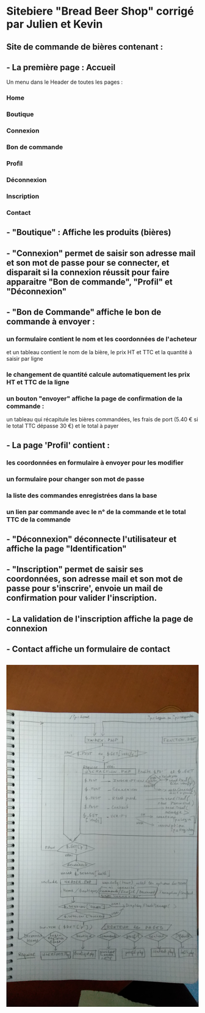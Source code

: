 # Sitebiere "Bread Beer Shop" corrigé par Julien et Kevin

## Site de commande de bières contenant :

## - La première page : Accueil
Un menu dans le Header de toutes les pages :
### Home
### Boutique
### Connexion
### Bon de commande
### Profil
### Déconnexion
### Inscription
### Contact

## - "Boutique" : Affiche les produits (bières)

## - "Connexion" permet de saisir son adresse mail et son mot de passe pour se connecter, et disparait si la connexion réussit pour faire apparaitre "Bon de commande", "Profil" et "Déconnexion"

## - "Bon de Commande" affiche le bon de commande à envoyer :
### un formulaire contient le nom et les coordonnées de l'acheteur
et un tableau contient le nom de la bière, le prix HT et TTC et la quantité à saisir par ligne
### le changement de quantité calcule automatiquement les prix HT et TTC de la ligne
### un bouton "envoyer" affiche la page de confirmation de la commande :
un tableau qui récapitule les bières commandées, les frais de port (5.40 € si le total TTC dépasse 30 €) et le total à payer

## - La page 'Profil' contient :
### les coordonnées en formulaire à envoyer pour les modifier
### un formulaire pour changer son mot de passe
### la liste des commandes enregistrées dans la base
### un lien par commande avec le n° de la commande et le total TTC de la commande

## - "Déconnexion" déconnecte l'utilisateur et affiche la page "Identification"

## - "Inscription" permet de saisir ses coordonnées, son adresse mail et son mot de passe pour s'inscrire', envoie un mail de confirmation pour valider l'inscription.

## - La validation de l'inscription affiche la page de connexion

## - Contact affiche un formulaire de contact

## ![Algorithme du site](algo.jpg "Algorithme du site")

